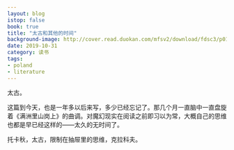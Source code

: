```yaml
---
layout: blog
istop: false
book: true
title: "太古和其他的时间"
background-image: http://cover.read.duokan.com/mfsv2/download/fdsc3/p01skj7W8dSw/3LMOY49yvuDp1e.jpg!l
date: 2019-10-31
category: 读书
tags:
- poland
- literature
---
```


 太古。

这篇到今天，也是一年多以后来写，多少已经忘记了。那几个月一直脑中一直盘旋着《满洲里山岗上》的曲调。对魔幻现实在阅读之前即习以为常，大概自己的思维也都是早已经这样的——太久的无时间了。

托卡秋，太古，限制在抽屉里的思维，克拉科夫。

